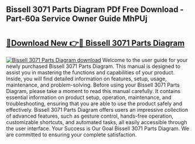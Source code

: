 ## Bissell 3071 Parts Diagram PDf Free Download - Part-60a Service Owner Guide MhPUj

# <h2><a href="http://dfl9lq.blite.top/?on=Bissell+3071+Parts+Diagram">🔗Download New 👉🔴 Bissell 3071 Parts Diagram</a></h2>

[![Bissell 3071 Parts Diagram download](https://i.imgur.com/lujVjoI.png)](http://dfl9lq.blite.top/?on=Bissell+3071+Parts+Diagram)
Welcome to the user guide for your newly purchased Bissell 3071 Parts Diagram. This manual is designed to assist you in mastering the functions and capabilities of your product. Inside, you will find detailed information on features, setup, usage, maintenance, and problem-solving. Before using your Bissell 3071 Parts Diagram, please take a moment to read this manual carefully. It contains essential information on product setup, operation, maintenance, and troubleshooting, ensuring that you are able to use the product safely and effectively. Bissell 3071 Parts Diagram offers users an impressive collection of advanced features, such as gesture control, hands-free operation, customizable shortcuts, and automated tasks, all easily accessible through the user interface. Your Success is Our Goal Bissell 3071 Parts Diagram. We are committed to ensuring your complete satisfaction.
